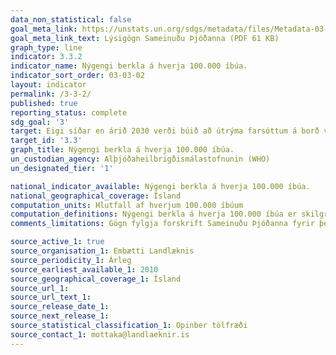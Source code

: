 ```yaml
---
data_non_statistical: false
goal_meta_link: https://unstats.un.org/sdgs/metadata/files/Metadata-03-03-02.pdf
goal_meta_link_text: Lýsigögn Sameinuðu Þjóðanna (PDF 61 KB)
graph_type: line
indicator: 3.3.2
indicator_name: Nýgengi berkla á hverja 100.000 íbúa.
indicator_sort_order: 03-03-02
layout: indicator
permalink: /3-3-2/
published: true
reporting_status: complete
sdg_goal: '3'
target: Eigi síðar en árið 2030 verði búið að útrýma farsóttum á borð við alnæmi, berkla, malaríu og hitabeltissjúkdóma, sem ekki hefur verið sinnt, og barist verði gegn lifrarbólgu, vatnsbornum faraldri og öðrum smitsjúkdómum.
target_id: '3.3'
graph_title: Nýgengi berkla á hverja 100.000 íbúa.
un_custodian_agency: Alþjóðaheilbrigðismálastofnunin (WHO)
un_designated_tier: '1'

national_indicator_available: Nýgengi berkla á hverja 100.000 íbúa.
national_geographical_coverage: Ísland
computation_units: Hlutfall af hverjum 100.000 íbúum
computation_definitions: Nýgengi berkla á hverja 100.000 íbúa er skilgreint sem fjöldi nýrra berklasýkinga og þeirra tilvika þar sem meðhöndluð berklasýking gerir aftur var við sig (fyrir allar tegundir berkla, að meðtöldum tilvikum þar sem sjúklingar búa við HIV) á hverju gefnu ári, tilkynnt sem hlutfall af hverjum 100.000 íbúum
comments_limitations: Gögn fylgja forskrift Sameinuðu Þjóðanna fyrir þennan mælikvarða. Þessi mælikvarði var fundin í samstarfi við málefnasérfræðinga

source_active_1: true
source_organisation_1: Embætti Landlæknis
source_periodicity_1: Árleg
source_earliest_available_1: 2010
source_geographical_coverage_1: Ísland
source_url_1:
source_url_text_1:
source_release_date_1:
source_next_release_1:
source_statistical_classification_1: Opinber tölfræði
source_contact_1: mottaka@landlaeknir.is
---
```

